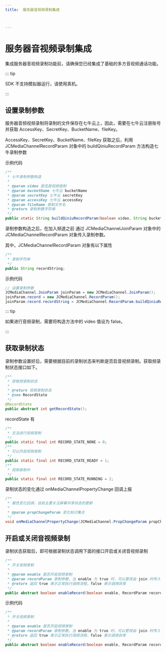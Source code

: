 ```yaml
---
title:  服务器音视频录制集成



---
```


# 服务器音视频录制集成

集成服务器音视频录制功能前，请确保您已经集成了基础的多方音视频通话功能。

::: tip

SDK 不支持模拟器运行，请使用真机。

:::



## 设置录制参数

服务器音频视频录制将录制的文件保存在七牛云上，因此，需要在七牛云注册账号并获取 AccessKey、SecretKey、BucketName、fileKey。

AccessKey、SecretKey、BucketName、fileKey 获取之后，利用 JCMediaChannelRecordParam 对象中的 buildQiniuRecordParam 方法构造七牛录制参数

示例代码

```java
/**
 * 七牛录制参数构造
 *
 * @param video 是否是视频录制
 * @param bucketName 七牛云 bucketName
 * @param secretKey 七牛云 secretKey
 * @param accessKey 七牛云 accessKey
 * @param fileName 录制文件名
 * @return 录制参数字符串
 */
public static String buildQiniuRecordParam(boolean video, String bucketName, String secretKey, String accessKey, String fileName)
```

录制参数构造之后，在加入频道之前 通过 JCMediaChannelJoinParam 对象中的 JCMediaChannelRecordParam 对象传入录制参数。

其中，JCMediaChannelRecordParam 对象有以下属性

```java
/**
 * 录制字符串
 */
public String recordString;
```

示例代码

```java
// 设置录制参数
JCMediaChannel.JoinParam joinParam = new JCMediaChannel.JoinParam();
joinParam.record = new JCMediaChannel.RecordParam();
joinParam.record.recordString = JCMediaChannel.RecordParam.buildQiniuRecordParam(true, bucketName, secretKey, accessKey, fileName);
```

::: tip

如果进行音频录制，需要将构造方法中的 video 值设为 false。

:::

## 获取录制状态

录制参数设置好后，需要根据目前的录制状态来判断是否启音视频录制。获取频录制状态接口如下。

```java
/**
 * 获取频录制状态
 *
 * @return 视频录制状态
 * @see RecordState
 */
@RecordState
public abstract int getRecordState();
```

recordState 有

```java
/**
 * 无法进行视频录制
 */
public static final int RECORD_STATE_NONE = 0;
/**
 * 可以开启视频录制
 */
public static final int RECORD_STATE_READY = 1;
/**
 * 视频录制中
 */
public static final int RECORD_STATE_RUNNING = 2;
```

录制状态的变化通过 onMediaChannelPropertyChange 回调上报

```java
/**
 * 属性变化回调，目前主要关注屏幕共享状态的更新
 *
 * @param propChangeParam 变化标识集合
 */
void onMediaChannelPropertyChange(JCMediaChannel.PropChangeParam propChangeParam);
```

## 开启或关闭音视频录制

录制状态获取后，即可根据录制状态调用下面的接口开启或关闭音视频录制

```java
/**
 * 开关视频录制
 *
 * @param enable 是否开启视频录制
 * @param recordParam 录制参数，当 enable 为 true 时，可以更改由 join 时传入的录制参数，不需更改则填 null
 * @return 返回 true 表示正常执行调用流程，false 表示调用异常
 */
public abstract boolean enableRecord(boolean enable, RecordParam recordParam);
```

示例代码

```java
/**
 * 开关视频录制
 *
 * @param enable 是否开启视频录制
 * @param recordParam 录制参数，当 enable 为 true 时，可以更改由 join 时传入的录制参数，不需更改则填 null
 * @return 返回 true 表示正常执行调用流程，false 表示调用异常
 */
public abstract boolean enableRecord(boolean enable, RecordParam recordParam);
```

